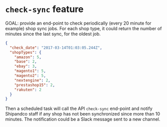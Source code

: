 # `check-sync` feature

GOAL: provide an end-point to check periodically (every 20 minute for example) shop sync jobs.
For each shop type, it could return the number of minutes since the last sync, for the oldest job.

```json
{
  "check_date": "2017-03-14T01:03:05.244Z",
  "shopTypes": {    
    "amazon": 5,
    "base": 2,
    "ebay": 3,
    "magento1": 5,
    "magento2": 5,
    "nextengine": 2,
    "prestashop15": 2,
    "rakuten": 2
  }
}
```

Then a scheduled task will call the API `check-sync` end-point and notify Shipandco staff if any shop has not been synchronized since more than 10 minutes.
The notification could be a Slack message sent to a new channel.
